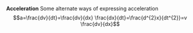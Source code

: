 **Acceleration**
Some alternate ways of expressing acceleration
$$a=\frac{dv}{dt}=\frac{dv}{dx} \frac{dx}{dt}=\frac{d^{2}x}{dt^{2}}=v \frac{dv}{dx}$$
